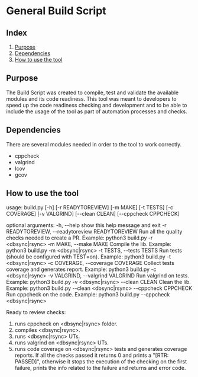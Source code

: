 # General Build Script
## Index
1. [Purpose](#purpose)
3. [Dependencies](#dependencies)
2. [How to use the tool](#how-to-use-the-tool)

## Purpose
The Build Script was created to compile, test and validate the available modules and its code readiness. This tool was meant to developers to speed up the code readiness checking and development and to be able to include the usage of the tool as part of automation processes and checks.

## Dependencies
There are several modules needed in order to the tool to work correctly.
  - cppcheck
  - valgrind
  - lcov
  - gcov

## How to use the tool
usage: build.py [-h] [-r READYTOREVIEW] [-m MAKE] [-t TESTS] [-c COVERAGE] [-v VALGRIND] [--clean CLEAN] [--cppcheck CPPCHECK]

optional arguments:
  -h, --help            show this help message and exit
  -r READYTOREVIEW, --readytoreview READYTOREVIEW
                        Run all the quality checks needed to create a PR. Example: python3 build.py -r <dbsync|rsync>
  -m MAKE, --make MAKE  Compile the lib. Example: python3 build.py -m <dbsync|rsync>
  -t TESTS, --tests TESTS
                        Run tests (should be configured with TEST=on). Example: python3 build.py -t <dbsync|rsync>
  -c COVERAGE, --coverage COVERAGE
                        Collect tests coverage and generates report. Example: python3 build.py -c <dbsync|rsync>
  -v VALGRIND, --valgrind VALGRIND
                        Run valgrind on tests. Example: python3 build.py -v <dbsync|rsync>
  --clean CLEAN         Clean the lib. Example: python3 build.py --clean <dbsync|rsync>
  --cppcheck CPPCHECK   Run cppcheck on the code. Example: python3 build.py --cppcheck <dbsync|rsync>

Ready to review checks:
  1. runs cppcheck on <dbsync|rsync> folder.
  2. compiles <dbsync|rsync>.
  3. runs <dbsync|rsync> UTs.
  4. runs valgrind on <dbsync|rsync> UTs.
  5. runs code coverage on <dbsync|rsync> tests and generates coverage reports.
If all the checks passed it returns 0 and prints a "[RTR: PASSED]", otherwise it stops the execution of the checking on the first failure, prints the info related to the failure and returns and error code.

